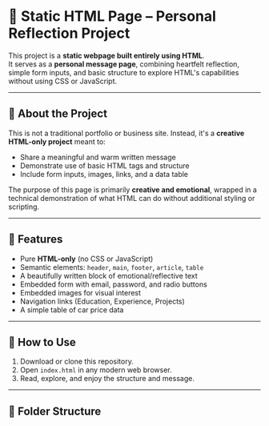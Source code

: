 # 💖 Static HTML Page – Personal Reflection Project

This project is a **static webpage built entirely using HTML**.  
It serves as a **personal message page**, combining heartfelt reflection, simple form inputs, and basic structure to explore HTML's capabilities without using CSS or JavaScript.

---

## 🌟 About the Project

This is not a traditional portfolio or business site. Instead, it's a **creative HTML-only project** meant to:

- Share a meaningful and warm written message
- Demonstrate use of basic HTML tags and structure
- Include form inputs, images, links, and a data table

The purpose of this page is primarily **creative and emotional**, wrapped in a technical demonstration of what HTML can do without additional styling or scripting.

---

## 📁 Features

- Pure **HTML-only** (no CSS or JavaScript)
- Semantic elements: `header`, `main`, `footer`, `article`, `table`
- A beautifully written block of emotional/reflective text
- Embedded form with email, password, and radio buttons
- Embedded images for visual interest
- Navigation links (Education, Experience, Projects)
- A simple table of car price data

---

## 🔧 How to Use

1. Download or clone this repository.
2. Open `index.html` in any modern web browser.
3. Read, explore, and enjoy the structure and message.

---

## 📂 Folder Structure

